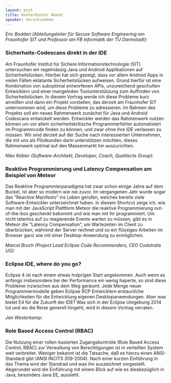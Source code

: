 ```yaml
---
layout: post
title: Kunterbunter Abend
speaker: Verschiedene
---
```


_Eric Bodden (Abteilungsleiter für Secure Software Engineering am Fraunhofer SIT und Professor am FB Informatik der TU Darmstadt):_

### Sicherheits-Codescans direkt in der IDE

Am Fraunhofer Institut für Sichere Informationstechnologie (SIT) untersuchen wir regelmässig Java und Android Applikationen auf Sicherheitslücken. Hierbei hat sich gezeigt, dass vor allem Android Apps in vielen Fällen eklatante Sicherheitslücken aufweisen. Grund hierfür ist eine Kombination von suboptimal entworfenen APIs, unzureichend geschulten Entwicklern und einer mangelnden Toolunterstützung zum Auffinden von Sicherheitslücken. In diesem Vortrag werde ich diese Probleme kurz anreißen und dann ein Projekt vorstellen, das derzeit am Fraunhofer SIT unternommen wird, um diese Probleme zu adressieren. Im Rahmen des Projekts soll ein neues Rahmenwerk zunächst für Java und Android Codescans entwickelt werden. Entwickler werden das Rahmenwerk nutzen können um vor allem sicherheitskritische Programmierfehler automatisiert im Programmcode finden zu können, und zwar ohne ihre IDE verlassen zu müssen. Wir sind derzeit auf der Suche nach interessierten Unternehmen, die mit uns als Pilotkunden darin unterstützen möchten, dieses Rahmenwerk optimal auf den Massenmarkt hin auszurichten.

_Niko Köbler (Software-Architekt, Developer, Coach, Qualitects Group):_

### Reaktive Programmierung und Latency Compensation am Beispiel von Meteor

Das Reaktive Programmierparadigma hat zwar schon einige Jahre auf dem Buckel, ist aber so modern wie nie zuvor. Im vergangenen Jahr wurde sogar das “Reactive Manifesto” ins Leben gerufen, welches bereits viele Software-Entwickler unterzeichnet haben. In diesem Shortcut zeige ich, wie man mit der JavaScript Plattform Meteor die reaktive Programmierung out-of-the-box geschenkt bekommt und wie man mit ihr programmiert. Um nicht tatenlos auf zu reagierende Events warten zu müssen, gibt es in Meteor die “Latency Compensation”, um Wartezeiten im Client zu überbrücken, während der Server rechnet und so ein flüssiges Arbeiten im Browser ganz wie mit einer Desktop-Anwendung zu ermöglichen.

_Marcel Bruch (Project Lead Eclipse Code Recommenders, CEO Codetrails UG):_

### Eclipse IDE, where do you go?

Eclipse 4 ist nach einem etwas holprigen Start angekommen. Auch wenn es anfangs insbesondere bei der Performance ein wenig haperte, so sind diese Probleme inzwischen aus dem Weg geräumt. Jede Menge neuer Programmiermodelle geben Eclipse RCP Entwicklern erstaunliche Möglichkeiten für die Entwicklung eigenen Desktopanwendungen. Aber was bietet E4 für die Zukunft der IDE? Was sich in der Eclipse Umgebung 2014 tut und wo die Reise generell hingeht, wird in diesem Vortrag verraten.

_Jan Westerkamp:_

### Role Based Access Control (RBAC)

Die Nutzung einer rollen-basierten Zugangskontrolle (Role Based Access Control, RBAC) zur Verwaltung von Berechtigungen ist in verteilten System weit verbreitet. Weniger bekannt ist die Tatsache, daß es hierzu einen ANSI-Standard gibt (ANSI INCITS 359-2004).
Nach einer kurzen Einführung in das Thema wird der Standrad und was ihn auszeichnet vorgestellt. Abgerundet wird die Einführung mit einem Blick auf wie es diesbezüglich in Java, besonders Java EE, aussieht.
